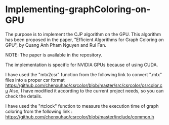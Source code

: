 # Implementing-graphColoring-on-GPU

The purpose is to implement the CJP algorithm on the GPU. This algorithm has been proposed in the paper, "Efficient Algorithms for Graph Coloring on GPU", by Quang Anh Pham Nguyen and Rui Fan.

NOTE: The paper is available in the repository. 

The implementation is specific for NVIDIA GPUs because of using CUDA.

I have used the "mtx2csr" function from the following link to convert ".mtx" files into a proper csr format https://github.com/chenxuhao/csrcolor/blob/master/src/csrcolor/csrcolor.cu
Also, I have modified it according to the current project needs, so you can check the details.

I have used the "rtclock" function to measure the execution time of graph coloring from the following link : https://github.com/chenxuhao/csrcolor/blob/master/include/common.h
